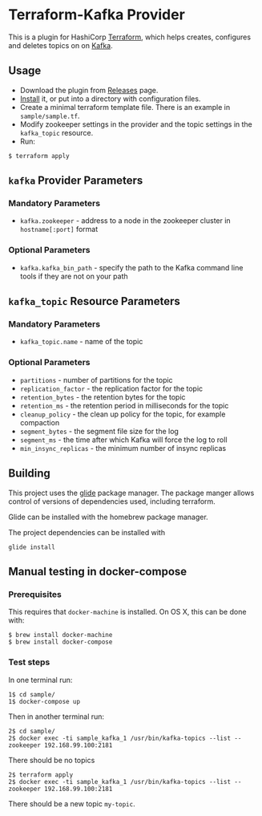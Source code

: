 # Terraform-Kafka Provider

This is a plugin for HashiCorp [Terraform](https://terraform.io/), which helps creates, configures and deletes topics on  on [Kafka](http://kafka.apache.org/).

## Usage

- Download the plugin from [Releases](https://github.com/packetloop/terraform-provider-kafka/releases) page.
- [Install](https://terraform.io/docs/plugins/basics.html) it, or put into a directory with configuration files.
- Create a minimal terraform template file.  There is an example in `sample/sample.tf`.
- Modify zookeeper settings in the provider and the topic settings in the `kafka_topic` resource.
- Run:
```
$ terraform apply
```

## `kafka` Provider Parameters

### Mandatory Parameters
- `kafka.zookeeper` - address to a node in the zookeeper cluster in `hostname[:port]` format

### Optional Parameters
- `kafka.kafka_bin_path` - specify the path to the Kafka command line tools if they are not on your path

## `kafka_topic` Resource Parameters

### Mandatory Parameters
- `kafka_topic.name` - name of the topic

### Optional Parameters
- `partitions` - number of partitions for the topic
- `replication_factor` - the replication factor for the topic
- `retention_bytes` - the retention bytes for the topic
- `retention_ms` - the retention period in milliseconds for the topic
- `cleanup_policy` - the clean up policy for the topic, for example compaction
- `segment_bytes` - the segment file size for the log
- `segment_ms` - the time after which Kafka will force the log to roll
- `min_insync_replicas` - the minimum number of insync replicas

## Building

This project uses the [glide](https://github.com/Masterminds/glide) package manager.
The package manger allows control of versions of dependencies used, including terraform.

Glide can be installed with the homebrew package manager.

The project dependencies can be installed with

```
glide install
```

## Manual testing in docker-compose

### Prerequisites

This requires that `docker-machine` is installed.  On OS X, this can be done with:

```
$ brew install docker-machine
$ brew install docker-compose
```

### Test steps

In one terminal run:

```
1$ cd sample/
1$ docker-compose up
```

Then in another terminal run:

```
2$ cd sample/
2$ docker exec -ti sample_kafka_1 /usr/bin/kafka-topics --list --zookeeper 192.168.99.100:2181
```

There should be no topics

```
2$ terraform apply
2$ docker exec -ti sample_kafka_1 /usr/bin/kafka-topics --list --zookeeper 192.168.99.100:2181
```

There should be a new topic `my-topic`.
